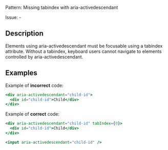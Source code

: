 Pattern: Missing tabindex with aria-activedescendant

Issue: -

## Description

Elements using aria-activedescendant must be focusable using a tabindex attribute. Without a tabindex, keyboard users cannot navigate to elements controlled by aria-activedescendant.

## Examples

Example of **incorrect** code:
```jsx
<div aria-activedescendant="child-id">
  <div id="child-id">Child</div>
</div>
```

Example of **correct** code:
```jsx
<div aria-activedescendant="child-id" tabIndex={0}>
  <div id="child-id">Child</div>
</div>

<input aria-activedescendant="child-id" />
```